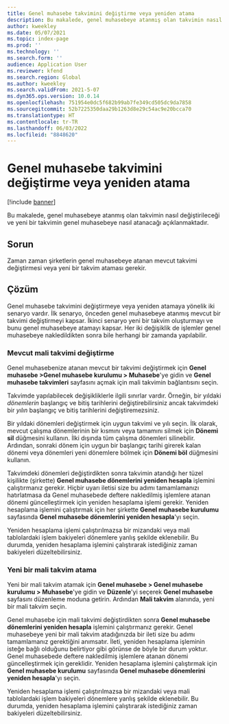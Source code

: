 ```yaml
---
title: Genel muhasebe takvimini değiştirme veya yeniden atama
description: Bu makalede, genel muhasebeye atanmış olan takvimin nasıl değiştirileceği ve yeni bir takvimin genel muhasebeye nasıl atanacağı açıklanmaktadır.
author: kweekley
ms.date: 05/07/2021
ms.topic: index-page
ms.prod: ''
ms.technology: ''
ms.search.form: ''
audience: Application User
ms.reviewer: kfend
ms.search.region: Global
ms.author: kweekley
ms.search.validFrom: 2021-5-07
ms.dyn365.ops.version: 10.0.14
ms.openlocfilehash: 751954e0dc5f682b99ab7fe349cd505dc9da7858
ms.sourcegitcommit: 52b7225350daa29b1263d8e29c54ac9e20bcca70
ms.translationtype: HT
ms.contentlocale: tr-TR
ms.lasthandoff: 06/03/2022
ms.locfileid: "8848620"
---
```

# <a name="change-or-reassign-a-ledger-calendar"></a>Genel muhasebe takvimini değiştirme veya yeniden atama

[!include [banner](../includes/banner.md)]

Bu makalede, genel muhasebeye atanmış olan takvimin nasıl değiştirileceği ve yeni bir takvimin genel muhasebeye nasıl atanacağı açıklanmaktadır.

## <a name="issue"></a>Sorun

Zaman zaman şirketlerin genel muhasebeye atanan mevcut takvimi değiştirmesi veya yeni bir takvim ataması gerekir.

## <a name="resolution"></a>Çözüm

Genel muhasebe takvimini değiştirmeye veya yeniden atamaya yönelik iki senaryo vardır. İlk senaryo, önceden genel muhasebeye atanmış mevcut bir takvimi değiştirmeyi kapsar. İkinci senaryo yeni bir takvim oluşturmayı ve bunu genel muhasebeye atamayı kapsar. Her iki değişiklik de işlemler genel muhasebeye nakledildikten sonra bile herhangi bir zamanda yapılabilir.

### <a name="change-an-existing-fiscal-calendar"></a>Mevcut mali takvimi değiştirme

Genel muhasebenize atanan mevcut bir takvimi değiştirmek için **Genel muhasebe \>Genel muhasebe kurulumu \> Muhasebe**'ye gidin ve **Genel muhasebe takvimleri** sayfasını açmak için mali takvimin bağlantısını seçin.

Takvimde yapılabilecek değişikliklerle ilgili sınırlar vardır. Örneğin, bir yıldaki *dönemlerin* başlangıç ve bitiş tarihlerini değiştirebilirsiniz ancak takvimdeki bir *yılın* başlangıç ve bitiş tarihlerini değiştiremezsiniz.

Bir yıldaki dönemleri değiştirmek için uygun takvimi ve yılı seçin. İlk olarak, mevcut çalışma dönemlerinin bir kısmını veya tamamını silmek için **Dönemi sil** düğmesini kullanın. İlki dışında tüm çalışma dönemleri silinebilir. Ardından, sonraki dönem için uygun bir başlangıç tarihi girerek kalan dönemi veya dönemleri yeni dönemlere bölmek için **Dönemi böl** düğmesini kullanın.

Takvimdeki dönemleri değiştirdikten sonra takvimin atandığı her tüzel kişilikte (şirkette) **Genel muhasebe dönemlerini yeniden hesapla** işlemini çalıştırmanız gerekir. Hiçbir uyarı iletisi size bu adımı tamamlamanızı hatırlatmasa da Genel muhasebede deftere nakledilmiş işlemlere atanan dönemi güncelleştirmek için yeniden hesaplama işlemi gerekir. Yeniden hesaplama işlemini çalıştırmak için her şirkette **Genel muhasebe kurulumu** sayfasında **Genel muhasebe dönemlerini yeniden hesapla**'yı seçin.

Yeniden hesaplama işlemi çalıştırılmazsa bir mizandaki veya mali tablolardaki işlem bakiyeleri dönemlere yanlış şekilde eklenebilir. Bu durumda, yeniden hesaplama işlemini çalıştırarak istediğiniz zaman bakiyeleri düzeltebilirsiniz.

### <a name="assign-a-new-fiscal-calendar"></a>Yeni bir mali takvim atama

Yeni bir mali takvim atamak için **Genel muhasebe \> Genel muhasebe kurulumu \> Muhasebe**'ye gidin ve **Düzenle**'yi seçerek **Genel muhasebe** sayfasını düzenleme moduna getirin. Ardından **Mali takvim** alanında, yeni bir mali takvim seçin.

Genel muhasebe için mali takvimi değiştirdikten sonra **Genel muhasebe dönemlerini yeniden hesapla** işlemini çalıştırmanız gerekir. Genel muhasebeye yeni bir mali takvim atadığınızda bir ileti size bu adımı tamamlamanız gerektiğini anımsatır. İleti, yeniden hesaplama işleminin isteğe bağlı olduğunu belirtiyor gibi görünse de böyle bir durum yoktur. Genel muhasebede deftere nakledilmiş işlemlere atanan dönemi güncelleştirmek için gereklidir. Yeniden hesaplama işlemini çalıştırmak için **Genel muhasebe kurulumu** sayfasında **Genel muhasebe dönemlerini yeniden hesapla**'yı seçin.

Yeniden hesaplama işlemi çalıştırılmazsa bir mizandaki veya mali tablolardaki işlem bakiyeleri dönemlere yanlış şekilde eklenebilir. Bu durumda, yeniden hesaplama işlemini çalıştırarak istediğiniz zaman bakiyeleri düzeltebilirsiniz.

